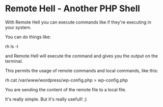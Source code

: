 # Remote Hell - Another PHP Shell

With Remote Hell you can execute commands like if they're executing in your system.

You can do things like:

rh ls -l

and Remote Hell will execute the command and gives you the output on the terminal.

This permits the usage of remote commands and local commands, like this:

rh cat /var/www/wordpress/wp-config.php > wp-config.php

You are sending the content of the remote file to a local file.

It's really simple. But it's really usefull! ;)
